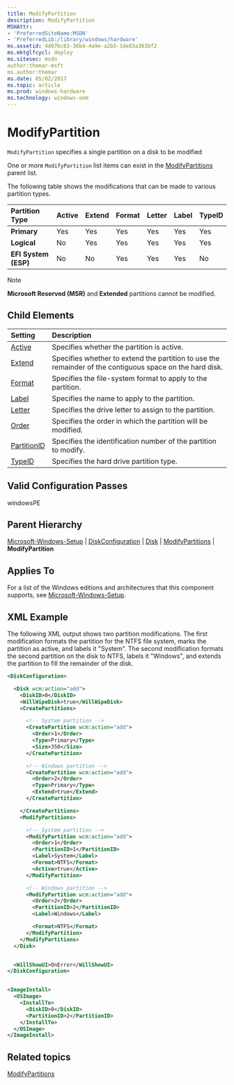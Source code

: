 ```yaml
---
title: ModifyPartition
description: ModifyPartition
MSHAttr:
- 'PreferredSiteName:MSDN'
- 'PreferredLib:/library/windows/hardware'
ms.assetid: 4d07bc63-36b4-4a9e-a2b5-1de83a383bf2
ms.mktglfcycl: deploy
ms.sitesec: msdn
author:themar-msft
ms.author:themar
ms.date: 05/02/2017
ms.topic: article
ms.prod: windows-hardware
ms.technology: windows-oem
---
```

# ModifyPartition

`ModifyPartition` specifies a single partition on a disk to be modified

One or more `ModifyPartition` list items can exist in the [ModifyPartitions](microsoft-windows-setup-diskconfiguration-disk-modifypartitions.md) parent list.

The following table shows the modifications that can be made to various partition types.

| Partition Type        | Active    | Extend    | Format    | Letter    | Label    | TypeID    |
|:----------------------|:----------|:----------|:----------|:----------|:---------|:----------|
| **Primary**           | Yes       | Yes       | Yes       | Yes       | Yes      | Yes       |
| **Logical**           | No        | Yes       | Yes       | Yes       | Yes      | Yes       |
| **EFI System (ESP)**  | No        | No        | Yes       | Yes       | Yes      | No        |

> [!Note]
> **Microsoft Reserved (MSR)** and **Extended** partitions cannot be modified.

## Child Elements

| Setting                 | Description                                                                           |
|:------------------------|:--------------------------------------------------------------------------------------|
| [Active](microsoft-windows-setup-diskconfiguration-disk-modifypartitions-modifypartition-active.md) | Specifies whether the partition is active. |
| [Extend](microsoft-windows-setup-diskconfiguration-disk-modifypartitions-modifypartition-extend.md) | Specifies whether to extend the partition to use the remainder of the contiguous space on the hard disk. |
| [Format](microsoft-windows-setup-diskconfiguration-disk-modifypartitions-modifypartition-format.md) | Specifies the file-system format to apply to the partition. |
| [Label](microsoft-windows-setup-diskconfiguration-disk-modifypartitions-modifypartition-label.md) | Specifies the name to apply to the partition. |
| [Letter](microsoft-windows-setup-diskconfiguration-disk-modifypartitions-modifypartition-letter.md) | Specifies the drive letter to assign to the partition. |
| [Order](microsoft-windows-setup-diskconfiguration-disk-modifypartitions-modifypartition-order.md) | Specifies the order in which the partition will be modified. |
| [PartitionID](microsoft-windows-setup-diskconfiguration-disk-modifypartitions-modifypartition-partitionid.md) | Specifies the identification number of the partition to modify. |
| [TypeID](microsoft-windows-setup-diskconfiguration-disk-modifypartitions-modifypartition-typeid.md) | Specifies the hard drive partition type. |

## Valid Configuration Passes

windowsPE

## Parent Hierarchy

[Microsoft-Windows-Setup](microsoft-windows-setup.md) | [DiskConfiguration](microsoft-windows-setup-diskconfiguration.md) | [Disk](microsoft-windows-setup-diskconfiguration-disk.md) | [ModifyPartitions](microsoft-windows-setup-diskconfiguration-disk-modifypartitions.md) | **ModifyPartition**

## Applies To

For a list of the Windows editions and architectures that this component supports, see [Microsoft-Windows-Setup](microsoft-windows-setup.md).

## XML Example

The following XML output shows two partition modifications. The first modification formats the partition for the NTFS file system, marks the partition as active, and labels it "System". The second modification formats the second partition on the disk to NTFS, labels it "Windows", and extends the partition to fill the remainder of the disk.

```XML
<DiskConfiguration>

  <Disk wcm:action="add">
    <DiskID>0</DiskID> 
    <WillWipeDisk>true</WillWipeDisk> 
    <CreatePartitions>

      <!-- System partition -->
      <CreatePartition wcm:action="add">
        <Order>1</Order> 
        <Type>Primary</Type> 
        <Size>350</Size> 
      </CreatePartition>

      <!-- Windows partition -->
      <CreatePartition wcm:action="add">
        <Order>2</Order> 
        <Type>Primary</Type> 
        <Extend>true</Extend> 
      </CreatePartition>

    </CreatePartitions>
    <ModifyPartitions>

      <!-- System partition -->
      <ModifyPartition wcm:action="add">
        <Order>1</Order> 
        <PartitionID>1</PartitionID> 
        <Label>System</Label> 
        <Format>NTFS</Format> 
        <Active>true</Active> 
      </ModifyPartition>

      <!-- Windows partition -->
      <ModifyPartition wcm:action="add">
        <Order>2</Order> 
        <PartitionID>2</PartitionID> 
        <Label>Windows</Label> 

        <Format>NTFS</Format> 
      </ModifyPartition>
    </ModifyPartitions>
  </Disk>


  <WillShowUI>OnError</WillShowUI> 
</DiskConfiguration>


<ImageInstall>
  <OSImage>
    <InstallTo>
      <DiskID>0</DiskID> 
      <PartitionID>2</PartitionID> 
    </InstallTo>
  </OSImage>
</ImageInstall>
```

## Related topics

[ModifyPartitions](microsoft-windows-setup-diskconfiguration-disk-modifypartitions.md)
